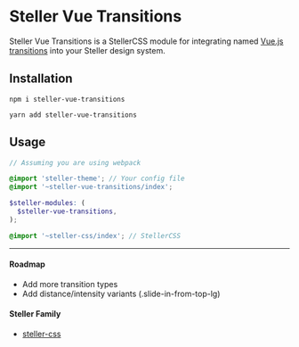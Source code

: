 # Steller Vue Transitions
Steller Vue Transitions is a StellerCSS module for integrating named [Vue.js transitions](https://vuejs.org/v2/guide/transitions.html#CSS-Transitions) into your Steller design system.

## Installation

```
npm i steller-vue-transitions
```

```
yarn add steller-vue-transitions
```

## Usage

```scss
// Assuming you are using webpack

@import 'steller-theme'; // Your config file
@import '~steller-vue-transitions/index';

$steller-modules: (
  $steller-vue-transitions,
);

@import '~steller-css/index'; // StellerCSS
```

---

#### Roadmap

* Add more transition types
* Add distance/intensity variants (.slide-in-from-top-lg)

#### Steller Family

* [steller-css](https://github.com/tjhillard/steller-css)
